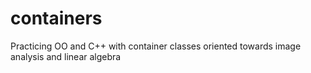# containers
Practicing OO and C++ with container classes oriented towards image analysis and linear algebra
